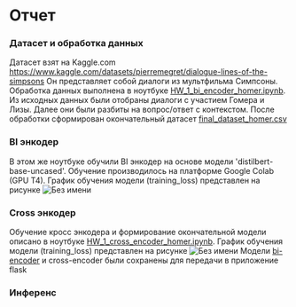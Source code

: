 # Отчет
### Датасет и обработка данных
Датасет взят на Kaggle.com
https://www.kaggle.com/datasets/pierremegret/dialogue-lines-of-the-simpsons
Он представляет собой диалоги из мультфильма Симпсоны. 
Обработка данных выполнена в ноутбуке [HW_1_bi_encoder_homer.ipynb](https://github.com/maxbobrov85/chat_bot/blob/main/HW_1_bi_encoder_homer.ipynb). Из исходных данных были отобраны диалоги с участием Гомера и Лизы. Далее они были разбиты на вопрос/ответ с контекстом. После обработки сформирован окончательный датасет [final_dataset_homer.csv](https://github.com/maxbobrov85/chat_bot/blob/main/final_dataset_homer.csv)
### BI энкодер
В этом же ноутбуке обучили BI энкодер на основе модели 'distilbert-base-uncased'. Обучение производилось на платформе Google Colab (GPU T4). График обучения модели (training_loss) представлен на рисунке
![Без имени](https://github.com/maxbobrov85/chat_bot/assets/114837957/7bf08a65-16a0-4a7f-b94c-2042c7d53489)
### Cross энкодер
Обучение кросс энкодера и формирование окончательной модели описано в ноутбуке [HW_1_cross_encoder_homer.ipynb](https://github.com/maxbobrov85/chat_bot/blob/main/HW_1_cross_encoder_homer.ipynb). График обучения модели (training_loss) представлен на рисунке
![Без имени](https://github.com/maxbobrov85/chat_bot/assets/114837957/ed01fad8-63fb-4ab7-9491-ec86a1c4940f)
Модели [bi-encoder](https://github.com/maxbobrov85/chat_bot/blob/main/bi_encoder_homer) и cross-encoder были сохранены для передачи в приложение flask
### Инференс
